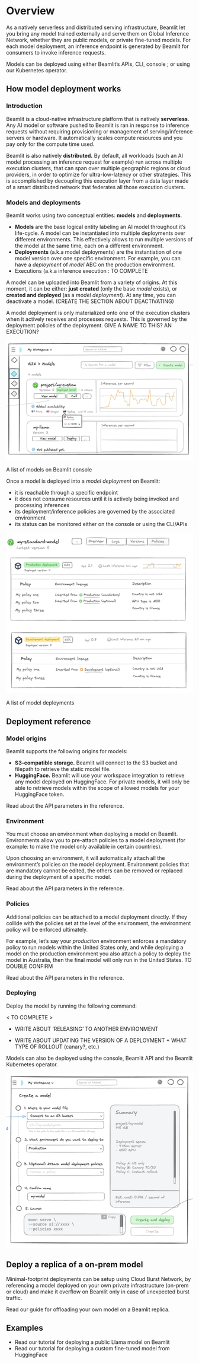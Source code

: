 # Overview

As a natively serverless and distributed serving infrastructure, Beamlit let you bring any model trained externally and serve them on Global Inference Network, whether they are public models, or private fine-tuned models. For each model deployment, an inference endpoint is generated by Beamlit for consumers to invoke inference requests. 

Models can be deployed using either Beamlit’s APIs, CLI, console ; or using our Kubernetes operator.

## How model deployment works

### Introduction

Beamlit is a cloud-native infrastructure platform that is natively **serverless**. Any AI model or software pushed to Beamlit is ran in response to inference requests without requiring provisioning or management of serving/inference servers or hardware. It automatically scales compute resources and you pay only for the compute time used.

Beamlit is also natively **distributed.** By default, all workloads (such an AI model processing an inference request for example) run across multiple execution clusters, that can span over multiple geographic regions or cloud providers, in order to optimize for ultra-low-latency or other strategies. This is accomplished by decoupling this execution layer from a data layer made of a smart distributed network that federates all those execution clusters.

### Models and deployments

Beamlit works using two conceptual entities: **models** and **deployments**.

- **Models** are the base logical entity labeling an AI model throughout it’s life-cycle. A model can be instantiated into multiple deployments over different environments. This effectively allows to run multiple versions of the model at the same time, each on a different environment.
- **Deployments** (a.k.a model deployments) are the instantiation of one model version over one specific environment. For example, you can have a *deployment* of *model* ABC on the production environment.
- Executions (a.k.a inference execution : TO COMPLETE

A model can be uploaded into Beamlit from a variety of origins. At this moment, it can be either: **just** **created** (only the base *model* exists), or **created and deployed** (as a *model deployment*). At any time, you can deactivate a model. (CREATE THE SECTION ABOUT DEACTIVATING)

A model deployment is only materialized onto one of the execution clusters when it actively receives and processes requests. This is governed by the deployment policies of the deployment. GIVE A NAME TO THIS? AN EXECUTION?

![A list of models on Beamlit console](Overview/image.png)

A list of models on Beamlit console

Once a model is deployed into a *model deployment* on Beamlit: 

- it is reachable through a specific endpoint
- it does not consume resources until it is actively being invoked and processing inferences
- its deployment/inference policies are governed by the associated environment
- its status can be monitored either on the console or using the CLI/APIs

![A list of model deployments](Overview/image%201.png)

A list of model deployments

## Deployment reference

### Model origins

Beamlit supports the following origins for models:

- **S3-compatible storage.** Beamlit will connect to the S3 bucket and filepath to retrieve the static model file.
- **HuggingFace.** Beamlit will use your workspace integration to retrieve any model deployed on HuggingFace. For private models, it will only be able to retrieve models within the scope of allowed models for your HuggingFace token.

Read about the API parameters in the reference.

### Environment

You must choose an environment when deploying a model on Beamlit. Environments allow you to pre-attach policies to a model deployment (for example: to make the model only available in certain countries). 

Upon choosing an environment, it will automatically attach all the environment’s policies on the model deployment. Environment policies that are mandatory cannot be edited, the others can be removed or replaced during the deployment of a specific model.

Read about the API parameters in the reference.

### Policies

Additional policies can be attached to a model deployment directly. If they collide with the policies set at the level of the environment, the environment policy will be enforced ultimately.

For example, let’s say your *production* environment enforces a mandatory policy to run models within the United States only, and while deploying a model on the production environment you also attach a policy to deploy the model in Australia, then the final model will only run in the United States. TO DOUBLE CONFIRM

Read about the API parameters in the reference.

### Deploying

Deploy the model by running the following command:

< TO COMPLETE > 

+ WRITE ABOUT ‘RELEASING’ TO ANOTHER ENVIRONMENT

+ WRITE ABOUT UPDATING THE VERSION OF A DEPLOYMENT + WHAT TYPE OF ROLLOUT (canary?, etc.)

Models can also be deployed using the console, Beamlit API and the Beamlit Kubernetes operator.

![image.png](Overview/image%202.png)

## Deploy a replica of a on-prem model

Minimal-footprint deployments can be setup using Cloud Burst Network, by referencing a model deployed on your own private infrastructure (on-prem or cloud) and make it overflow on Beamlit only in case of unexpected burst traffic.

Read our guide for offloading your own model on a Beamlit replica.

## Examples

- Read our tutorial for deploying a public Llama model on Beamlit
- Read our tutorial for deploying a custom fine-tuned model from HuggingFace